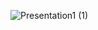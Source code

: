 ![Presentation1 (1)](https://github.com/user-attachments/assets/d5426a45-76ff-4b3b-80c9-deb2ed23262c)
